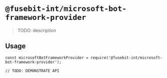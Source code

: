 # `@fusebit-int/microsoft-bot-framework-provider`

> TODO: description

## Usage

```
const microsoftBotFrameworkProvider = require('@fusebit-int/microsoft-bot-framework-provider');

// TODO: DEMONSTRATE API
```
